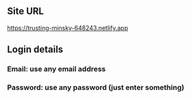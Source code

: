 ## Site URL 
https://trusting-minsky-648243.netlify.app

## Login details

### Email: use any email address

### Password: use any password (just enter something)
